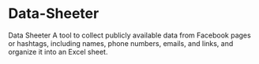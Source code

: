 # Data-Sheeter
Data Sheeter A tool to collect publicly available data from Facebook pages or hashtags, including names, phone numbers, emails, and links, and organize it into an Excel sheet.
